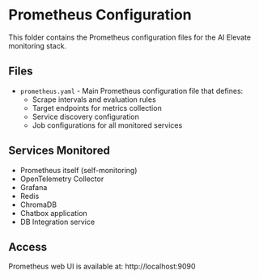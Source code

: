 # Prometheus Configuration

This folder contains the Prometheus configuration files for the AI Elevate monitoring stack.

## Files

- `prometheus.yaml` - Main Prometheus configuration file that defines:
  - Scrape intervals and evaluation rules
  - Target endpoints for metrics collection
  - Service discovery configuration
  - Job configurations for all monitored services

## Services Monitored

- Prometheus itself (self-monitoring)
- OpenTelemetry Collector
- Grafana
- Redis
- ChromaDB
- Chatbox application
- DB Integration service

## Access

Prometheus web UI is available at: http://localhost:9090
